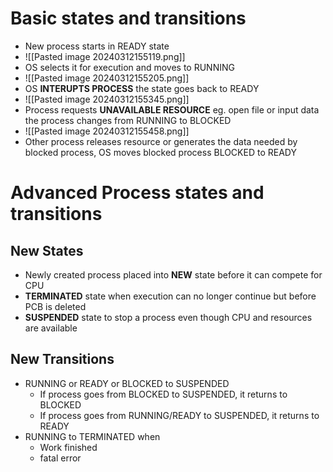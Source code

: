 # Basic states and transitions
- New process starts in READY state
- ![[Pasted image 20240312155119.png]]
- OS selects it for execution and moves to RUNNING
- ![[Pasted image 20240312155205.png]]
- OS **INTERUPTS PROCESS** the state goes back to READY
- ![[Pasted image 20240312155345.png]]
- Process requests **UNAVAILABLE RESOURCE** eg. open file or input data the process changes from RUNNING to BLOCKED
- ![[Pasted image 20240312155458.png]]
- Other process releases resource or generates the data needed by blocked process, OS moves blocked process BLOCKED to READY
# Advanced Process states and transitions
## New States
- Newly created process placed into **NEW** state before it can compete for CPU
- **TERMINATED** state when execution can no longer continue but before PCB is deleted
- **SUSPENDED** state to stop a process even though CPU and resources are available
## New Transitions
- RUNNING or READY or BLOCKED to SUSPENDED
	- If process goes from BLOCKED to SUSPENDED, it returns to BLOCKED
	- If process goes from RUNNING/READY to SUSPENDED, it returns to READY
- RUNNING to TERMINATED when
	- Work finished
	- fatal error